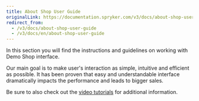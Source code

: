 ```yaml
---
title: About Shop User Guide
originalLink: https://documentation.spryker.com/v3/docs/about-shop-user-guide
redirect_from:
  - /v3/docs/about-shop-user-guide
  - /v3/docs/en/about-shop-user-guide
---
```



In this section you will find the instructions and guidelines on working with Demo Shop interface.

Our main goal is to make user's interaction as simple, intuitive and efficient as possible. It has been proven that easy and understandable interface dramatically impacts the performance and leads to bigger sales.

Be sure to also check out the [video tutorials](/docs/scos/dev/about-spryker/201907.0/videos-and-webinars/spryker-videos.html) for additional information.

